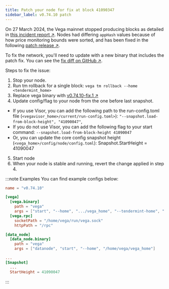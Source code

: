 ```yaml
---
title: Patch your node for fix at block 41090347
sidebar_label: v0.74.10 patch
---
```


On 27 March 2024, the Vega mainnet stopped producing blocks as detailed in [this incident report ↗](https://blog.vega.xyz/incident-report-network-outage-dd83e48072c8). Nodes had differing `appHash` values because of how price monitoring bounds were sorted, and has been fixed in the following [patch release ↗](https://github.com/vegaprotocol/vega/releases/tag/v0.74.10-fix.1).

To fix the network, you'll need to update with a new binary that includes the patch fix. You can see the [fix diff on GitHub ↗](https://github.com/vegaprotocol/vega/compare/v0.74.10...v0.74.10-fix.1).

Steps to fix the issue:

1. Stop your node.
2. Run tm rollback for a single block: `vega tm rollback --home <tendermint_home>`
3. Replace vega binary with [v0.74.10-fix.1 ↗](https://github.com/vegaprotocol/vega/releases/tag/v0.74.10-fix.1)
4. Update config/flag to your node from the one before last snapshot.
- If you use Visor, you can add the following path to the run-config.toml file (`<vegavisor_home>/current/run-config.toml>`): `"--snapshot.load-from-block-height", "41090047"`,
- If you do not use Visor, you can add the following flag to your start command: `--snapshot.load-from-block-height 41090047`
- Or, you can update the core config snapshot height (`<vega_home>/config/node/config.toml`): Snapshot.StartHeight = 41090047
5. Start node
6. When your node is stable and running, revert the change applied in step 4.


:::note Examples
You can find example configs below:

```toml title="vegavisor_home/current/run-config.toml
name = "v0.74.10"

[vega]
  [vega.binary]
    path = "vega"
    args = ["start", "--home", ".../vega_home", "--tendermint-home", "...tendermint_home", "--nodewallet-passphrase-file", ".../vega_home/all-wallet-passphrase.txt", "--snapshot.load-from-block-height", "41090047"]
  [vega.rpc]
    socketPath = "/home/vega/run/vega.sock"
    httpPath = "/rpc"

[data_node]
  [data_node.binary]
    path = "vega"
    args = ["datanode", "start", "--home", "/home/vega/vega_home"]
```

```toml title="vega_home/config/node/config.toml
...
[Snapshot]
  ...
  StartHeight = 41090047

```

:::
